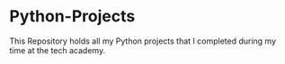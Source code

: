 # Python-Projects
This Repository holds all my Python projects that I completed during my time at the tech academy. 
